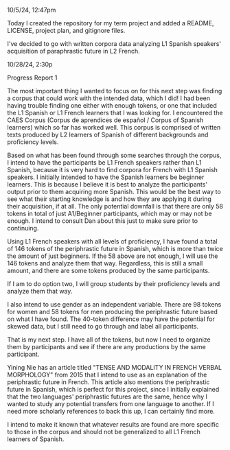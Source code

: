 10/5/24, 12:47pm

Today I created the repository for my term project and added a README, LICENSE, project plan, and gitignore files.

I've decided to go with written corpora data analyzing L1 Spanish speakers' acquisition of paraphrastic future in L2 French.

10/28/24, 2:30p

Progress Report 1

The most important thing I wanted to focus on for this next step was finding a corpus that could work with the intended data, which I did! I had been having trouble finding one either with enough tokens, or one that included the L1 Spanish or L1 French learners that I was looking for. I encountered the CAES Corpus (Corpus de aprendices de español / Corpus of Spanish learners) which so far has worked well. This corpus is comprised of written texts produced by L2 learners of Spanish of different backgrounds and proficiency levels.

Based on what has been found through some searches through the corpus, I intend to have the participants be L1 French speakers rather than L1 Spanish, because it is very hard to find corpora for French with L1 Spanish speakers. I initially intended to have the Spanish learners be beginner learners. This is because I believe it is best to analyze the participants' output prior to them acquiring more Spanish. This would be the best way to see what their starting knowledge is and how they are applying it during their acquisition, if at all. The only potential downfall is that there are only 58 tokens in total of just A1/Beginner participants, which may or may not be enough. I intend to consult Dan about this just to make sure prior to continuing.

Using L1 French speakers with all levels of proficiency, I have found a total of 146 tokens of the periphrastic future in Spanish, which is more than twice the amount of just beginners. If the 58 above are not enough, I will use the 146 tokens and analyze them that way. Regardless, this is still a small amount, and there are some tokens produced by the same participants.

If I am to do option two, I will group students by their proficiency levels and analyze them that way.


I also intend to use gender as an independent variable. There are 98 tokens for women and 58 tokens for men producing the periphrastic future based on what I have found. The 40-token difference may have the potential for skewed data, but I still need to go through and label all participants.

That is my next step. I have all of the tokens, but now I need to organize them by participants and see if there are any productions by the same participant.


Yining Nie has an article titled "TENSE AND MODALITY IN FRENCH VERBAL MORPHOLOGY" from 2015 that I intend to use as an explanation of the periphrastic future in French. This article also mentions the periphrastic future in Spanish, which is perfect for this project, since I initially explained that the two languages' periphrastic futures are the same, hence why I wanted to study any potential transfers from one language to another. If I need more scholarly references to back this up, I can certainly find more.

I intend to make it known that whatever results are found are more specific to those in the corpus and should not be generalized to all L1 French learners of Spanish.